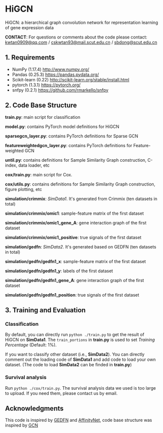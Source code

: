 # HiGCN

HiGCN: a hierarchical graph convolution network for representation learning of gene expression data

**CONTACT**: For questions or comments about the code please contact: kwtan0909@qq.com / cskwtan93@mail.scut.edu.cn / sbdong@scut.edu.cn

## 1. Requirements

- NumPy (1.17.4) http://www.numpy.org/
- Pandas (0.25.3) https://pandas.pydata.org/
- Scikit-learn (0.22) http://scikit-learn.org/stable/install.html
- pytorch (1.3.1) https://pytorch.org/
- snfpy (0.2.1) https://github.com/rmarkello/snfpy

## 2. Code Base Structure

**train.py**: main script for classification

**model.py**: contains PyTorch model definitions for HiGCN

**sparsegcn_layer.py**: contains PyTorch definitions for Sparse GCN

**featureweightedgcn_layer.py**: contains PyTorch definitions for Feature-weighted GCN

**until.py**: contains definitions for Sample Similarity Graph construction,  C-index, data loader, etc

**cox/train.py**: main script for Cox.

**cox/utils.py**: contains definitions for Sample Similarity Graph construction,  figure plotting, etc

**simulation/crimmix**: *SimData1*. It's generated from Crimmix (ten datasets in total)

**simulation/crimmix/omic1**: sample-feature matrix of the first dataset

**simulation/crimmix/omic1_gene_A**: gene interaction graph of the first dataset

**simulation/crimmix/omic1_positive**: true signals of the first dataset

**simulation/gedfn**: *SimData2*. It's generated based on GEDFN (ten datasets in total)

**simulation/gedfn/gedfn1_x**: sample-feature matrix of the first dataset

**simulation/gedfn/gedfn1_y**: labels of the first dataset

**simulation/gedfn/gedfn1_gene_A**: gene interaction graph of the first dataset

**simulation/gedfn/gedfn1_position**: true signals of the first dataset

## 3. Training and Evaluation

### Classification

By default, you can directly run `python ./train.py` to get the result of HiGCN on **SimData1**. The `train_portions` in **train.py** is used to set *Training Percentage* (Default: 1%).

If you want to classify other dataset (i.e., **SimData2**). You can directly comment out the loading code of **SimData1** and add code to load your own dataset. (The code to load **SimData2** can be finded in **train.py**)

### Survival analysis

Run `python ./cox/train.py`. The survival analysis data we used is too large to upload. If you need them, please contact us by email.

## Acknowledgments

This code is inspired by [GEDFN](https://github.com/yunchuankong/GEDFN) and [AffinityNet](https://github.com/BeautyOfWeb/AffinityNet), code base structure was inspired by [GCN](https://github.com/tkipf/pygcn/tree/master/pygcn)

